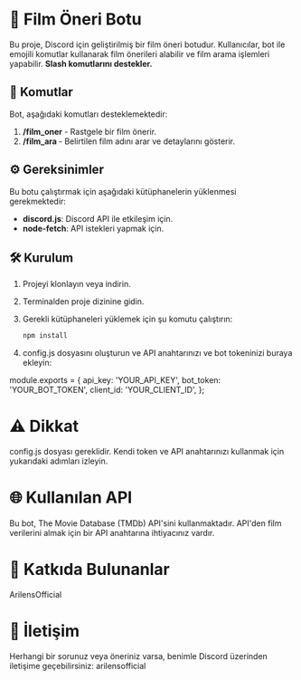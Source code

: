 # 🎥 Film Öneri Botu

Bu proje, Discord için geliştirilmiş bir film öneri botudur. Kullanıcılar, bot ile emojili komutlar kullanarak film önerileri alabilir ve film arama işlemleri yapabilir. **Slash komutlarını destekler.**

## 📜 Komutlar

Bot, aşağıdaki komutları desteklemektedir:

1. **/film_oner** - Rastgele bir film önerir.
2. **/film_ara <adi>** - Belirtilen film adını arar ve detaylarını gösterir.

## ⚙️ Gereksinimler

Bu botu çalıştırmak için aşağıdaki kütüphanelerin yüklenmesi gerekmektedir:

- **discord.js**: Discord API ile etkileşim için.
- **node-fetch**: API istekleri yapmak için.

## 🛠️ Kurulum

1. Projeyi klonlayın veya indirin.
2. Terminalden proje dizinine gidin.
3. Gerekli kütüphaneleri yüklemek için şu komutu çalıştırın:

   ```bash
   npm install

4. config.js dosyasını oluşturun ve API anahtarınızı ve bot tokeninizi buraya ekleyin:

module.exports = {
    api_key: 'YOUR_API_KEY',
    bot_token: 'YOUR_BOT_TOKEN',
    client_id: 'YOUR_CLIENT_ID',
};



# ⚠️ Dikkat

config.js dosyası gereklidir. Kendi token ve API anahtarınızı kullanmak için yukarıdaki adımları izleyin.

# 🌐 Kullanılan API

Bu bot, The Movie Database (TMDb) API'sini kullanmaktadır. API'den film verilerini almak için bir API anahtarına ihtiyacınız vardır.

# 🤝 Katkıda Bulunanlar

ArilensOfficial


# 📧 İletişim

Herhangi bir sorunuz veya öneriniz varsa, benimle Discord üzerinden iletişime geçebilirsiniz: arilensofficial

